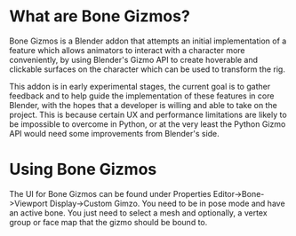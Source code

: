 # What are Bone Gizmos?
Bone Gizmos is a Blender addon that attempts an initial implementation of a feature which allows animators to interact with a character more conveniently, by using Blender's Gizmo API to create hoverable and clickable surfaces on the character which can be used to transform the rig.

This addon is in early experimental stages, the current goal is to gather feedback and to help guide the implementation of these features in core Blender, with the hopes that a developer is willing and able to take on the project. This is because certain UX and performance limitations are likely to be impossible to overcome in Python, or at the very least the Python Gizmo API would need some improvements from Blender's side.

# Using Bone Gizmos
The UI for Bone Gizmos can be found under Properties Editor->Bone->Viewport Display->Custom Gimzo. You need to be in pose mode and have an active bone. You just need to select a mesh and optionally, a vertex group or face map that the gizmo should be bound to.
